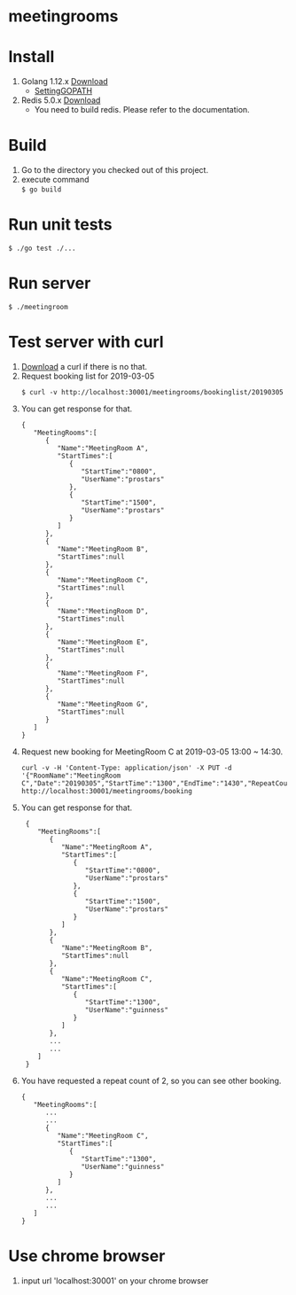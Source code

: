 # meetingrooms

# Install
1. Golang 1.12.x [Download](https://golang.org/dl/)
    * [SettingGOPATH](https://github.com/golang/go/wiki/SettingGOPATH)
2. Redis 5.0.x [Download](https://redis.io/download)
    * You need to build redis. Please refer to the documentation.

# Build
1. Go to the directory you checked out of this project.
2. execute command    
```$ go build```

# Run unit tests
```$ ./go test ./...```

# Run server
```$ ./meetingroom```

# Test server with curl
1. [Download](https://curl.haxx.se/download.html) a curl if there is no that.
2. Request booking list for 2019-03-05
    ```
    $ curl -v http://localhost:30001/meetingrooms/bookinglist/20190305
    ```
3. You can get response for that.  
    ```
    {  
       "MeetingRooms":[  
          {  
             "Name":"MeetingRoom A",
             "StartTimes":[  
                {  
                   "StartTime":"0800",
                   "UserName":"prostars"
                },
                {  
                   "StartTime":"1500",
                   "UserName":"prostars"
                }
             ]
          },
          {  
             "Name":"MeetingRoom B",
             "StartTimes":null
          },
          {  
             "Name":"MeetingRoom C",
             "StartTimes":null
          },
          {  
             "Name":"MeetingRoom D",
             "StartTimes":null
          },
          {  
             "Name":"MeetingRoom E",
             "StartTimes":null
          },
          {  
             "Name":"MeetingRoom F",
             "StartTimes":null
          },
          {  
             "Name":"MeetingRoom G",
             "StartTimes":null
          }
       ]
    }    
    ```  
4. Request new booking for MeetingRoom C at 2019-03-05 13:00 ~ 14:30.
   ```
   curl -v -H 'Content-Type: application/json' -X PUT -d '{"RoomName":"MeetingRoom C","Date":"20190305","StartTime":"1300","EndTime":"1430","RepeatCount":2,"UserName":"guinness"}' http://localhost:30001/meetingrooms/booking
   ```    
5. You can get response for that.
    ```
     {  
        "MeetingRooms":[  
           {  
              "Name":"MeetingRoom A",
              "StartTimes":[  
                 {  
                    "StartTime":"0800",
                    "UserName":"prostars"
                 },
                 {  
                    "StartTime":"1500",
                    "UserName":"prostars"
                 }
              ]
           },
           {  
              "Name":"MeetingRoom B",
              "StartTimes":null
           },
           {  
              "Name":"MeetingRoom C",
              "StartTimes":[  
                 {  
                    "StartTime":"1300",
                    "UserName":"guinness"
                 }
              ]
           },
           ...
           ...
        ]
     }  
    ```
6. You have requested a repeat count of 2, so you can see other booking.
    ```
    {  
       "MeetingRooms":[  
          ...
          ...
          {  
             "Name":"MeetingRoom C",
             "StartTimes":[  
                {  
                   "StartTime":"1300",
                   "UserName":"guinness"
                }
             ]
          },
          ...
          ...
       ]
    }
    ```    
# Use chrome browser
1. input url 'localhost:30001' on your chrome browser    